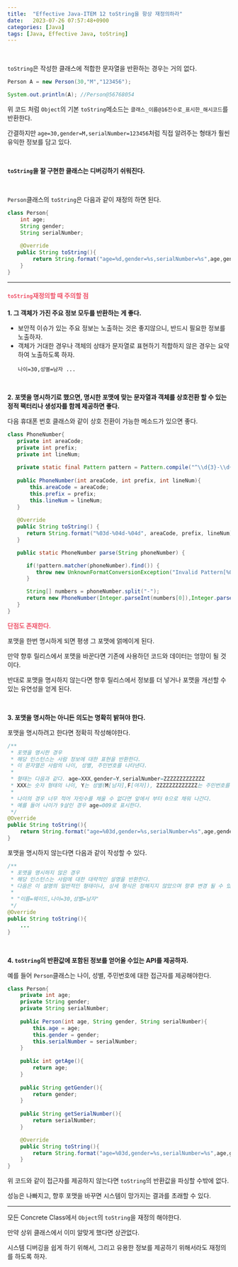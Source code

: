 ```yaml
---
title:  "Effective Java-ITEM 12 toString을 항상 재정의하라"
date:   2023-07-26 07:57:48+0900
categories: [Java]
tags: [Java, Effective Java, toString]
---
```

<br>

`toString`은 작성한 클래스에 적합한 문자열을 반환하는 경우는 거의 없다.

```java
Person A = new Person(30,"M","123456");

System.out.println(A); //Person@56768054
```

위 코드 처럼 `Object`의 기본 `toString`메소드는 `클래스_이름@16진수로_표시한_해시코드`를 반환한다.

간결하지만 `age=30,gender=M,serialNumber=123456`처럼 직접 알려주는 형태가 훨씬 유익한 정보를 담고 있다.

<br>

**`toString`을 잘 구현한 클래스는 디버깅하기 쉬워진다.**

<br>

`Person`클래스의 `toString`은 다음과 같이 재정의 하면 된다.

```java
class Person{
    int age;
    String gender;
    String serialNumber;
    
    @Override
   public String toString(){
        return String.format("age=%d,gender=%s,serialNumber=%s",age,gender,serialNumber);
    }
}
```

---

#### **<span style="color:#ef5369">`toString`재정의할 때 주의할 점</span>**

**1. 그 객체가 가진 주요 정보 모두를 반환하는 게 좋다.** 

- 보안적 이슈가 있는 주요 정보는 노출하는 것은 좋지않으니, 반드시 필요한 정보를 노출하자.
- 객체가 거대한 경우나 객체의 상태가 문자열로 표현하기 적합하지 않은 경우는 요약하여 노출하도록 하자.
   ```
   나이=30,성별=남자 ...
   ```

<br>

**2. 포맷을 명시하기로 했으면, 명시한 포맷에 맞는 문자열과 객체를 상호전환 할 수 있는 정적 팩터리나 생성자를 함께 제공하면 좋다.**

다음 휴대폰 번호 클래스와 같이 상호 전환이 가능한 메소드가 있으면 좋다.

```java
class PhoneNumber{
   private int areaCode;
   private int prefix;
   private int lineNum;
    
   private static final Pattern pattern = Pattern.compile("^\\d{3}-\\d{4}-\\d{4}$");
   
   public PhoneNumber(int areaCode, int prefix, int lineNum){
       this.areaCode = areaCode;
       this.prefix = prefix;
       this.lineNum = lineNum;
   }
   
   @Override
   public String toString() {
      return String.format("%03d-%04d-%04d", areaCode, prefix, lineNum);
   }

   public static PhoneNumber parse(String phoneNumber) {

      if(!pattern.matcher(phoneNumber).find()) {
         throw new UnknownFormatConversionException("Invalid Pattern[%03d-%04d-%04d] : "+phoneNumber);
      }

      String[] numbers = phoneNumber.split("-");
      return new PhoneNumber(Integer.parseInt(numbers[0]),Integer.parseInt(numbers[1]),Integer.parseInt(numbers[2]));
   }
}
```

**<span style="color:#ef5369">단점도 존재한다.</span>**

포맷을 한번 명시하게 되면 평생 그 포맷에 얽메이게 된다.

만약 향후 릴리스에서 포맷을 바꾼다면 기존에 사용하던 코드와 데이터는 엉망이 될 것이다.

반대로 포맷을 명시하지 않는다면 향후 릴리스에서 정보를 더 넣거나 포맷을 개선할 수 있는 유연성을 얻게 된다.

<br>

**3. 포맷을 명시하는 아니든 의도는 명확히 밝혀야 한다.**

포맷을 명시하려고 한다면 정확히 작성해야한다.

```java
/**
 * 포맷을 명시한 경우
 * 해당 인스턴스는 사람 정보에 대한 표현을 반환한다.
 * 이 문자열은 사람의 나이, 성별, 주민번호를 나타낸다.
 * 
 * 형태는 다음과 같다. age=XXX,gender=Y,serialNumber=ZZZZZZZZZZZZZ
 * XXX는 숫자 형태의 나이, Y는 성별(M[남자],F[여자]), ZZZZZZZZZZZZZ는 주민번호를 나타낸다.
 * 
 * 나이의 경우 너무 적어 자릿수를 채울 수 없다면 앞에서 부터 0으로 채워 나간다.
 * 예를 들어 나이가 9살인 경우 age=009로 표시한다.
 */
@Override
public String toString(){
    return String.format("age=%03d,gender=%s,serialNumber=%s",age,gender,serialNumber);
}
```

포맷을 명시하지 않는다면 다음과 같이 작성할 수 있다.

```java
/**
 * 포맷을 명시하지 않은 경우
 * 해당 인스턴스는 사람에 대한 대략적인 설명을 반환한다.
 * 다음은 이 설명의 일반적인 형태이나, 상세 형식은 정해지지 않았으며 향후 변경 될 수 있다.
 * 
 * "이름=웨이드,나이=30,성별=남자"
 */
@Override
public String toString(){
    ...
}
```

<br>

**4. `toString`의 반환값에 포함된 정보를 얻어올 수있는 API를 제공하자.**

예를 들어 `Person`클래스는 나이, 성별, 주민번호에 대한 접근자를 제공해야한다.

```java
class Person{
    private int age;
    private String gender;
    private String serialNumber;
    
    public Person(int age, String gender, String serialNumber){
        this.age = age;
        this.gender = gender;
        this.serialNumber = serialNumber;
    }
    
    public int getAge(){
        return age;
    }
    
    public String getGender(){
        return gender;
    }
    
    public String getSerialNumber(){
        return serialNumber;
    }

    @Override
    public String toString(){
        return String.format("age=%03d,gender=%s,serialNumber=%s",age,gender,serialNumber);
    }
}
```

위 코드와 같이 접근자를 제공하지 않는다면 `toString`의 반환값을 파싱할 수밖에 없다.

성능은 나빠지고, 향후 포맷을 바꾸면 시스템이 망가지는 결과를 초래할 수 있다.

---

모든 Concrete Class에서 `Object`의 `toString`을 재정의 해야한다.

만약 상위 클래스에서 이미 알맞게 했다면 상관없다.

시스템 디버깅을 쉽게 하기 위해서, 그리고 유용한 정보를 제공하기 위해서라도 재정의를 하도록 하자.
